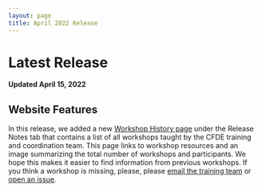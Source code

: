 ```yaml
---
layout: page
title: April 2022 Release
---
```


# Latest Release

**Updated April 15, 2022**

## Website Features

In this release, we added a new [Workshop History page](https://training.nih-cfde.org/en/latest/Release-Notes/history/) under the Release Notes tab that contains a list of all workshops taught by the CFDE training and coordination team. This page links to workshop resources and an image summarizing the total number of workshops and participants. We hope this makes it easier to find information from previous workshops. If you think a workshop is missing, please, please [email the training team](mailto:CFDE-HelpDesk%20<training@cfde.atlassian.net) or [open an issue](https://github.com/nih-cfde/training-and-engagement/issues/new).
